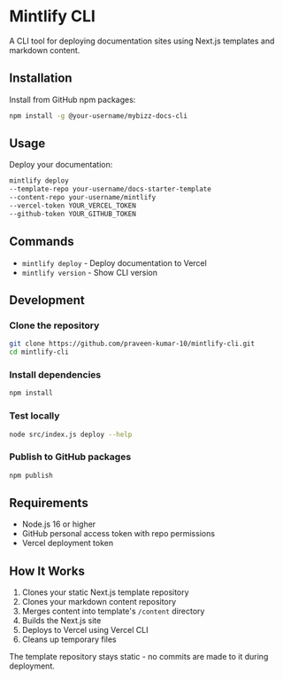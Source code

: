 # Mintlify CLI

A CLI tool for deploying documentation sites using Next.js templates and markdown content.

## Installation

Install from GitHub npm packages:

```bash
npm install -g @your-username/mybizz-docs-cli
```

## Usage

Deploy your documentation:

```bash
mintlify deploy
--template-repo your-username/docs-starter-template
--content-repo your-username/mintlify
--vercel-token YOUR_VERCEL_TOKEN
--github-token YOUR_GITHUB_TOKEN
```

## Commands

- `mintlify deploy` - Deploy documentation to Vercel
- `mintlify version` - Show CLI version

## Development

### Clone the repository

```bash
git clone https://github.com/praveen-kumar-10/mintlify-cli.git
cd mintlify-cli
```

### Install dependencies

```bash
npm install
```

### Test locally

```bash
node src/index.js deploy --help
```

### Publish to GitHub packages

```bash
npm publish
```

## Requirements

- Node.js 16 or higher
- GitHub personal access token with repo permissions
- Vercel deployment token

## How It Works

1. Clones your static Next.js template repository
2. Clones your markdown content repository
3. Merges content into template's `/content` directory
4. Builds the Next.js site
5. Deploys to Vercel using Vercel CLI
6. Cleans up temporary files

The template repository stays static - no commits are made to it during deployment.
